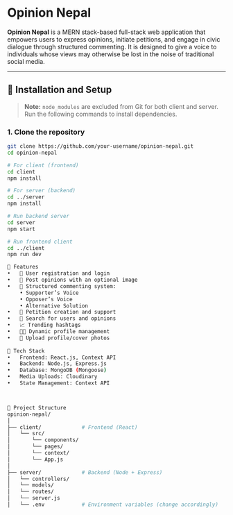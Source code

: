 # Opinion Nepal

**Opinion Nepal** is a MERN stack-based full-stack web application that empowers users to express opinions, initiate petitions, and engage in civic dialogue through structured commenting. It is designed to give a voice to individuals whose views may otherwise be lost in the noise of traditional social media.

---

## 🔧 Installation and Setup

> **Note:** `node_modules` are excluded from Git for both client and server. Run the following commands to install dependencies.

### 1. Clone the repository

```bash
git clone https://github.com/your-username/opinion-nepal.git
cd opinion-nepal

# For client (frontend)
cd client
npm install

# For server (backend)
cd ../server
npm install

# Run backend server
cd server
npm start

# Run frontend client
cd ../client
npm run dev

🌟 Features
•	🔐 User registration and login
•	🧾 Post opinions with an optional image
•	💬 Structured commenting system:
    • Supporter’s Voice
    • Opposer’s Voice
    • Alternative Solution
•	📢 Petition creation and support
•	🔎 Search for users and opinions
•	📈 Trending hashtags
•	🧑‍💼 Dynamic profile management
•	📸 Upload profile/cover photos
 
🧰 Tech Stack
•	Frontend: React.js, Context API
•	Backend: Node.js, Express.js
•	Database: MongoDB (Mongoose)
•	Media Uploads: Cloudinary
•	State Management: Context API



📁 Project Structure
opinion-nepal/
│
├── client/             # Frontend (React)
│   └── src/
│       └── components/
│       └── pages/
│       └── context/
│       └── App.js
│
├── server/             # Backend (Node + Express)
│   └── controllers/
│   └── models/
│   └── routes/
│   └── server.js
│   └── .env            # Environment variables (change accordingly)



